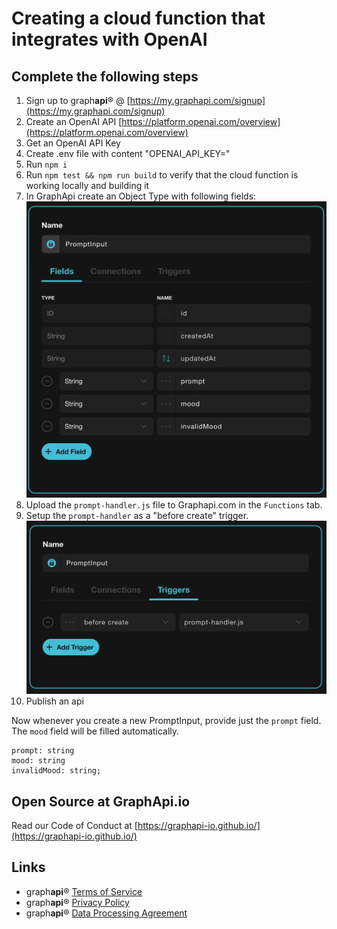 # Creating a cloud function that integrates with OpenAI

## Complete the following steps

1. Sign up to graph**api**® @ [https://my.graphapi.com/signup](https://my.graphapi.com/signup)
2. Create an OpenAI API [https://platform.openai.com/overview](https://platform.openai.com/overview)
3. Get an OpenAI API Key
4. Create .env file with content "OPENAI_API_KEY=<YOUR-API-KEY>"
5. Run `npm i`
6. Run `npm test && npm run build` to verify that the cloud function is working locally and building it
7. In GraphApi create an Object Type with following fields:
   ![PromptInput](./prompt-input.png)
8. Upload the `prompt-handler.js` file to Graphapi.com in the `Functions` tab.
9. Setup the `prompt-handler` as a "before create" trigger.
   ![PromptInputTrigger](./prompt-input-trigger.png)
10. Publish an api

Now whenever you create a new PromptInput, provide just the `prompt` field. The `mood` field will be filled automatically.

```
prompt: string
mood: string
invalidMood: string;
```

## Open Source at GraphApi.io

Read our Code of Conduct at [https://graphapi-io.github.io/](https://graphapi-io.github.io/)

## Links

- graph**api**® [Terms of Service](https://graphapi.com/terms)
- graph**api**® [Privacy Policy](https://graphapi.com/privacy)
- graph**api**® [Data Processing Agreement](https://graphapi.com/dpa)
